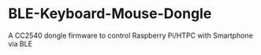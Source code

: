 # BLE-Keyboard-Mouse-Dongle
A CC2540 dongle firmware to control Raspberry Pi/HTPC with Smartphone via BLE
